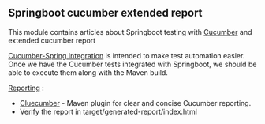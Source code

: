 ## Springboot cucumber extended report

This module contains articles about Springboot testing with [Cucumber](https://cucumber.io/docs/guides/overview/) and extended cucumber report

[Cucumber-Spring Integration](https://cucumber.io/docs/cucumber/state/#spring) is intended to make test automation easier. Once we have the Cucumber tests integrated with Springboot, we should be able to execute them along with the Maven build.

[Reporting](https://cucumber.io/docs/cucumber/reporting/) :
 
 - [Cluecumber](https://github.com/trivago/cluecumber-report-plugin) - Maven plugin for clear and concise Cucumber reporting. 
 - Verify the report in target/generated-report/index.html 

